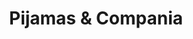 ---
title: "Pijamas & Compania"
url: /ciudad-autonoma-de-buenos-aires/pijamas-y-compania-capitan-general-ramon-freire/
shop: ropa
---